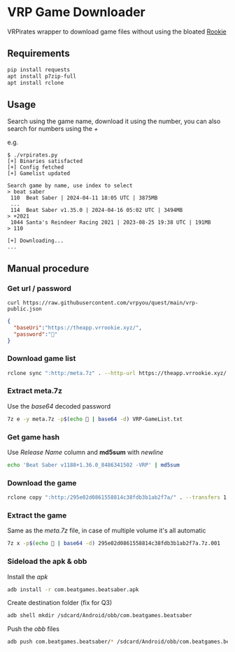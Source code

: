 VRP Game Downloader
===================

VRPirates wrapper to download game files without using the bloated [Rookie](https://github.com/VRPirates/rookie)

Requirements
------------

```sh
pip install requests
apt install p7zip-full
apt install rclone
```

Usage
-----
Search using the game name, download it using the number, you can also search for numbers using the _+_

e.g.
```
$ ./vrpirates.py
[+] Binaries satisfacted
[+] Config fetched
[+] Gamelist updated

Search game by name, use index to select
> beat saber
 110  Beat Saber | 2024-04-11 18:05 UTC | 3875MB
 ...
 114  Beat Saber v1.35.0 | 2024-04-16 05:02 UTC | 3494MB
> +2021
 1044 Santa's Reindeer Racing 2021 | 2023-08-25 19:38 UTC | 191MB
> 110

[+] Downloading...
...
```

## Manual procedure

### Get url / password
```
curl https://raw.githubusercontent.com/vrpyou/quest/main/vrp-public.json
```
```json
{
  "baseUri":"https://theapp.vrrookie.xyz/",
  "password":"🤭"
}
```

### Download game list
```sh
rclone sync ":http:/meta.7z" . --http-url https://theapp.vrrookie.xyz/ --tpslimit 1.0 --tpslimit-burst 3 --user-agent "rclone/v1.66.0"
```

### Extract meta.7z
Use the _base64_ decoded password
```sh
7z e -y meta.7z -p$(echo 🤭 | base64 -d) VRP-GameList.txt
```

### Get game hash
Use _Release Name_ column and **md5sum** with _newline_
```sh
echo 'Beat Saber v1188+1.36.0_8486341502 -VRP' | md5sum
```

### Download the game
```sh
rclone copy ":http:/295e02d0861558814c38fdb3b1ab2f7a/" . --transfers 1 --multi-thread-streams 0 --progress --rc --http-url https://theapp.vrrookie.xyz/ --tpslimit 1.0 --tpslimit-burst 3 --user-agent "rclone/v1.66.0"
```

### Extract the game
Same as the _meta.7z_ file, in case of multiple volume it's all automatic
```sh
7z x -p$(echo 🤭 | base64 -d) 295e02d0861558814c38fdb3b1ab2f7a.7z.001
```

### Sideload the apk & obb
Install the _apk_
```sh
adb install -r com.beatgames.beatsaber.apk
```
Create destination folder (fix for Q3)
```sh
adb shell mkdir /sdcard/Android/obb/com.beatgames.beatsaber
```
Push the _obb_ files
```sh
adb push com.beatgames.beatsaber/* /sdcard/Android/obb/com.beatgames.beatsaber
```
